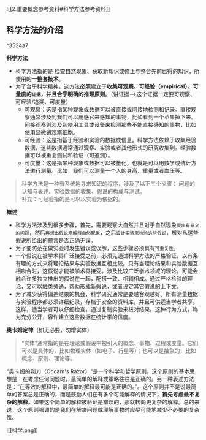 
![[2.重要概念参考资料#科学方法参考资料]]

## 科学方法的介绍

^3534a7

**科学方法** 
- 科学方法指的是 检查自然现象、获取新知识或修正与整合先前已得的知识，所使用的**一整套技术**。 
- 为了合乎科学精神，这方法**必须**建立于**收集可观察、可经验（empirical）、可量度的`证据`，并且合乎明确的推理原则**。（讲证据-->这个证据一定要可观察、可经验/追溯、可度量）
	- 可观察：这是指某种现象或数据可以被直接或间接地检测和记录。直接观察通常涉及到我们可以用感官来感知的事物，比如看到一个苹果掉下来。间接观察则涉及到使用工具或设备来检测那些不能直接感知的事物，比如使用显微镜观察细胞。
	- 可经验：这是指基于经验和实验的数据或信息。科学方法依赖于收集经验数据，这些数据通常通过观察、实验或者其他形式的研究收集到。经验数据可以被重复测试和验证（可追溯）。
	- 可度量：这是指某种现象或数据可以被量化，也就是可以用数学或统计方法进行测量。比如，我们可以测量一个人的身高、重量或者血压等。
> 科学方法是一种有系统地寻求知识的程序，涉及了以下三个步骤：
> 问题的认知与表述、实验数据的收集、假说的构成与测试。  
> 补充：可经验指的是可以以实验为依据的。

**概述**
- 科学方法涉及到很多步骤，首先，需要观察大自然并且对于自然现象`提出有意义的问题`，然后`再想出假说来解释自然现象`，之后`设计实验来检验这些假说`，核对从这些假说所给出的预言是否正确无误。
- 为了要防范在做实验时发生错误或误解，这些步骤必须具有`可重复性`。
- 一个假说在被学术界广泛接受之前，必须先通过科学方法的严格验证，以有条有理的方式来将理论结果与实验数据互相比较。只有当理论结果和实验数据互相吻合时，这假说才能被学术界接受。涉及比较广泛学术领域的理论，可能会融合许多独立推出的假说在一起，配搭一致、相辅相成。通过严格检验的理论，又可以触类旁通，帮助形成新假说，或者设定其它假说的上下文。
- 为了减少获得偏差结果的机会，科学研究通常是要越客观越好。所有测量数据与实验程序都必须详细纪录，存档于安全的资料库，并且可供适当学者共享。这样，适当学者可以仔细检查，通过复制实验来核对结果。这种行为方式，称为充分公开，容许建立这些数据在统计学的信度。

**奥卡姆定律**（如无必要，勿增实体）
> “实体”通常指的是在理论或假设中被引入的概念、事物、过程或变量。它们可以是具体的，比如物理实体（如电子、行星等）；也可以是抽象的，比如概念、原则、理论等。

"奥卡姆的剃刀（Occam's Razor）"是一个科学和哲学原则，这个原则的基本思想是：在考虑任何问题时，最简单的解释或策略往往是正确的。另一种表述方法是：“在等效的解释中，最简单的解释最可能是正确的。”。这个原则并不是说最简单的答案总是正确的，而是鼓励人们在有多个可能解释的情况下，**首先考虑最不复杂的解释**。如果这个简单的解释被验证是错误的，那就转向更复杂的解释。总的来说，这个原则强调的是我们在解决问题或理解事物时应尽可能地减少不必要的复杂性。


![[科学.png]]

